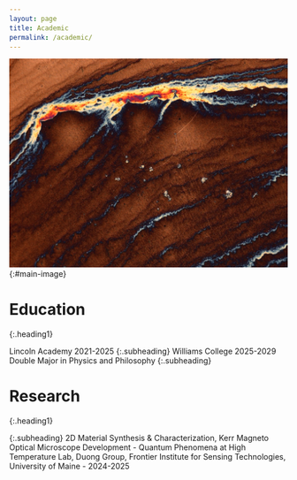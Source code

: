 ```yaml
---
layout: page
title: Academic
permalink: /academic/
---
```


![Image Description](/images/13.jpeg){:#main-image}

# Education
{:.heading1}

Lincoln Academy 2021-2025
{:.subheading}
Williams College 2025-2029   Double Major in Physics and Philosophy
{:.subheading}

# Research
{:.heading1}

{:.subheading}
2D Material Synthesis & Characterization, Kerr Magneto Optical Microscope Development - Quantum Phenomena at High Temperature Lab, Duong Group, Frontier Institute for Sensing Technologies, University of Maine - 2024-2025
